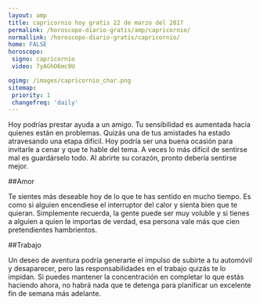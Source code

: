 ```yaml
---
layout: amp
title: capricornio hoy gratis 22 de marzo del 2017 
permalink: /horoscopo-diario-gratis/amp/capricornio/
normallink: /horoscopo-diario-gratis/capricornio/
home: FALSE
horoscopo:
 signo: capricornio
 video: 7yAGhO6mc9U

ogimg: /images/capricornio_char.png
sitemap:
 priority: 1
 changefreq: 'daily'
---
```



Hoy podrías prestar ayuda a un amigo. Tu sensibilidad es aumentada hacia quienes están en problemas. Quizás una de tus amistades ha estado atravesando una etapa difícil. Hoy podría ser una buena ocasión para invitarle a cenar y que te hable del tema. A veces lo más difícil de sentirse mal es guardárselo todo. Al abrirte su corazón, pronto debería sentirse mejor.

##Amor

Te sientes más deseable hoy de lo que te has sentido en mucho tiempo. Es como si alguien encendiese el interruptor del calor y sienta bien que te quieran. Simplemente recuerda, la gente puede ser muy voluble y si tienes a alguien a quien le importas de verdad, esa persona vale más que cien pretendientes hambrientos.

##Trabajo

Un deseo de aventura podría generarte el impulso de subirte a tu automóvil y desaparecer, pero las responsabilidades en el trabajo quizás te lo impidan. Si puedes mantener la concentración en completar lo que estás haciendo ahora, no habrá nada que te detenga para planificar un excelente fin de semana más adelante.